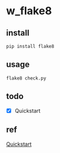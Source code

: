 # w_flake8

## install
```
pip install flake8
```

## usage
```
flake8 check.py
```

## todo
- [x] Quickstart

## ref
[Quickstart](https://flake8.pycqa.org/en/latest/index.html#quickstart)

